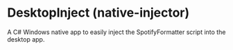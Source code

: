 # DesktopInject (native-injector)

A C# Windows native app to easily inject the SpotifyFormatter script into the desktop app.
